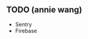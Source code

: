 <!-- Embedded with the <Content/> Vue component into Customer/Clerk sections -->

## TODO (annie wang)

- Sentry
- Firebase
